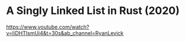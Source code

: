 # A Singly Linked List in Rust (2020)
https://www.youtube.com/watch?v=IiDHTIsmUi4&t=30s&ab_channel=RyanLevick




